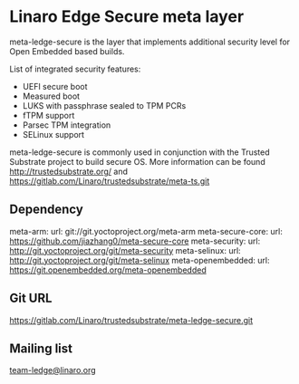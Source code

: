 # Linaro Edge Secure meta layer
 
meta-ledge-secure is the layer that implements additional security level for
Open Embedded based builds.

List of integrated security features:
 * UEFI secure boot
 * Measured boot
 * LUKS with passphrase sealed to TPM PCRs
 * fTPM support
 * Parsec TPM integration
 * SELinux support

meta-ledge-secure is commonly used in conjunction with the Trusted Substrate project to build
secure OS. More information can be found
<http://trustedsubstrate.org/> and <https://gitlab.com/Linaro/trustedsubstrate/meta-ts.git>

## Dependency

  meta-arm:
    url: git://git.yoctoproject.org/meta-arm
  meta-secure-core:
    url: https://github.com/jiazhang0/meta-secure-core
  meta-security:
    url: http://git.yoctoproject.org/git/meta-security
  meta-selinux:
    url: http://git.yoctoproject.org/git/meta-selinux
  meta-openembedded:
    url: https://git.openembedded.org/meta-openembedded

## Git URL

  https://gitlab.com/Linaro/trustedsubstrate/meta-ledge-secure.git

## Mailing list

  team-ledge@linaro.org

